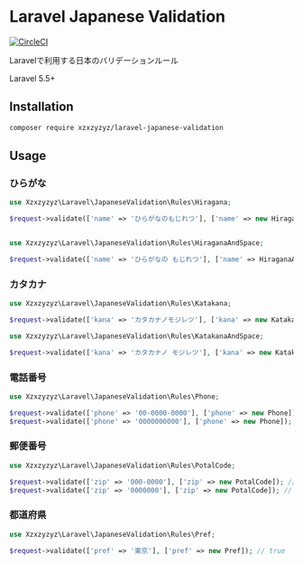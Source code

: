 # Laravel Japanese Validation

[![CircleCI](https://circleci.com/gh/xzxzyzyz/laravel-japanese-validation/tree/master.svg?style=svg)](https://circleci.com/gh/xzxzyzyz/laravel-japanese-validation/tree/master)

Laravelで利用する日本のバリデーションルール

Laravel 5.5+

## Installation

```bash
composer require xzxzyzyz/laravel-japanese-validation
```

## Usage

### ひらがな

```php
use Xzxzyzyz\Laravel\JapaneseValidation\Rules\Hiragana;

$request->validate(['name' => 'ひらがなのもじれつ'], ['name' => new Hiragana]); // true


use Xzxzyzyz\Laravel\JapaneseValidation\Rules\HiraganaAndSpace;

$request->validate(['name' => 'ひらがなの もじれつ'], ['name' => HiraganaAndSpaceHiragana]); // true
```

### カタカナ

```php
use Xzxzyzyz\Laravel\JapaneseValidation\Rules\Katakana;

$request->validate(['kana' => 'カタカナノモジレツ'], ['kana' => new Katakana]); // true

use Xzxzyzyz\Laravel\JapaneseValidation\Rules\KatakanaAndSpace;

$request->validate(['kana' => 'カタカナノ モジレツ'], ['kana' => new KatakanaAndSpace]); // true
```

### 電話番号

```php
use Xzxzyzyz\Laravel\JapaneseValidation\Rules\Phone;

$request->validate(['phone' => '00-0000-0000'], ['phone' => new Phone]); // true
$request->validate(['phone' => '0000000000'], ['phone' => new Phone]); // true
```

### 郵便番号

```php
use Xzxzyzyz\Laravel\JapaneseValidation\Rules\PotalCode;

$request->validate(['zip' => '000-0000'], ['zip' => new PotalCode]); // true
$request->validate(['zip' => '0000000'], ['zip' => new PotalCode]); // true
```

### 都道府県

```php
use Xzxzyzyz\Laravel\JapaneseValidation\Rules\Pref;

$request->validate(['pref' => '東京'], ['pref' => new Pref]); // true
```
